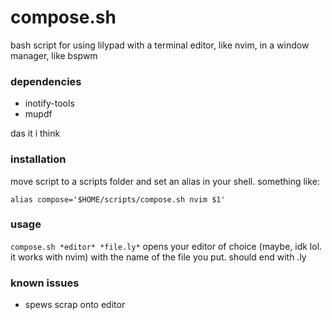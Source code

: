 # compose.sh
bash script for using lilypad with a terminal editor, like nvim, in a window manager, like bspwm

### dependencies
- inotify-tools
- mupdf

das it i think


### installation
move script to a scripts folder and set an alias in your shell. something like:
```
alias compose='$HOME/scripts/compose.sh nvim $1'
```

### usage
`compose.sh *editor* *file.ly*`
opens your editor of choice (maybe, idk lol. it works with nvim) with the name of the file you put. should end with .ly

### known issues
- spews scrap onto editor
